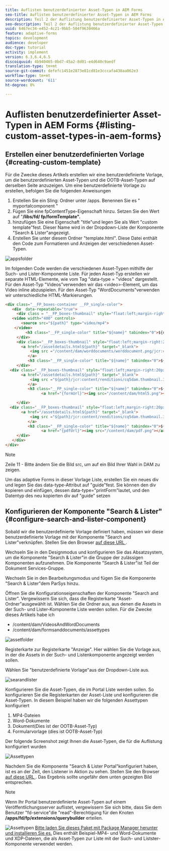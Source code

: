 ```yaml
---
title: Auflisten benutzerdefinierter Asset-Typen in AEM Forms
seo-title: Auflisten benutzerdefinierter Asset-Typen in AEM Forms
description: Teil 2 der Auflistung benutzerdefinierter Asset-Typen in AEM Forms
seo-description: Teil 2 der Auflistung benutzerdefinierter Asset-Typen in AEM Forms
uuid: 6467ec34-e452-4c21-9bb5-504f9630466a
feature: adaptive-forms
topics: development
audience: developer
doc-type: tutorial
activity: implement
version: 6.3,6.4,6.5
discoiquuid: 4b940465-0bd7-45a2-8d01-e4d640c9aedf
translation-type: tm+mt
source-git-commit: defefc1451e2873e81cd81e3cccafa438aa062e3
workflow-type: tm+mt
source-wordcount: '611'
ht-degree: 0%

---
```



# Auflisten benutzerdefinierter Asset-Typen in AEM Forms {#listing-custom-asset-types-in-aem-forms}

## Erstellen einer benutzerdefinierten Vorlage {#creating-custom-template}


Für die Zwecke dieses Artikels erstellen wir eine benutzerdefinierte Vorlage, um die benutzerdefinierten Asset-Typen und die OOTB-Asset-Typen auf derselben Seite anzuzeigen. Um eine benutzerdefinierte Vorlage zu erstellen, befolgen Sie die folgenden Anweisungen

1. Erstellen Sie ein Sling: Ordner unter /apps. Benennen Sie es &quot; myportalcomponent &quot;
1. Fügen Sie eine fpContentType-Eigenschaft hinzu. Setzen Sie den Wert auf &quot;**/libs/fd/ fp/formTemplate&quot;.**
1. hinzufügen Sie eine Eigenschaft &quot;title&quot;und legen Sie als Wert &quot;custom template&quot;fest. Dieser Name wird in der Dropdown-Liste der Komponente &quot;Search &amp; Lister&quot;angezeigt.
1. Erstellen Sie unter diesem Ordner &quot;template.html&quot;. Diese Datei enthält den Code zum Formatieren und Anzeigen der verschiedenen Asset-Typen.

![appsfolder](assets/appsfolder_.png)

Im folgenden Code werden die verschiedenen Asset-Typen mithilfe der Such- und Lister-Komponente Liste. Für jeden Asset-Typ erstellen wir separate HTML-Elemente, wie vom Tag &quot;data-type = &quot;videos&quot; dargestellt. Für den Asset-Typ &quot;Videos&quot;verwenden wir das &lt;video>-Element, um das Video inline abzuspielen. Für den Asset-Typ &quot;WordDocuments&quot;verwenden wir unterschiedliche HTML-Markierungen.

```html
<div class="__FP_boxes-container __FP_single-color">
   <div  data-repeatable="true">
     <div class = "__FP_boxes-thumbnail" style="float:left;margin-right:20px;" data-type = "videos">
   <video width="400" controls>
       <source src="${path}" type="video/mp4">
    </video>
         <h3 class="__FP_single-color" title="${name}" tabindex="0">${name}</h3>
     </div>
     <div class="__FP_boxes-thumbnail" style="float:left;margin-right:20px;" data-type = "worddocuments">
       <a href="/assetdetails.html${path}" target="_blank">
           <img src ="/content/dam/worddocuments/worddocument.png/jcr:content/renditions/cq5dam.thumbnail.319.319.png"/>
          </a>
          <h3 class="__FP_single-color" title="${name}" tabindex="0">${name}</h3>
     </div>
  <div class="__FP_boxes-thumbnail" style="float:left;margin-right:20px;" data-type = "xfaForm">
       <a href="/assetdetails.html${path}" target="_blank">
           <img src ="${path}/jcr:content/renditions/cq5dam.thumbnail.319.319.png"/>
          </a>
          <h3 class="__FP_single-color" title="${name}" tabindex="0">${name}</h3>
                <a href="{formUrl}"><img src="/content/dam/html5.png"></a><p>

     </div>
  <div class="__FP_boxes-thumbnail" style="float:left;margin-right:20px;" data-type = "printForm">
       <a href="/assetdetails.html${path}" target="_blank">
           <img src ="${path}/jcr:content/renditions/cq5dam.thumbnail.319.319.png"/>
          </a>
          <h3 class="__FP_single-color" title="${name}" tabindex="0">${name}</h3>
                <a href="{pdfUrl}"><img src="/content/dam/pdf.png"></a><p>
     </div>
   </div>
</div>
```

>[!NOTE]
>
>Zeile 11 - Bitte ändern Sie die Bild src, um auf ein Bild Ihrer Wahl in DAM zu zeigen.
>
>Um das adaptive Forms in dieser Vorlage Liste, erstellen Sie ein neues div und legen Sie das data-type-Attribut auf &quot;guide&quot;fest. Sie können den div kopieren und einfügen, dessen data-type=&quot;printForm&quot;lautet, und den Datentyp des neu kopierten div auf &quot;guide&quot; setzen

## Konfigurieren der Komponente &quot;Search &amp; Lister&quot; {#configure-search-and-lister-component}

Sobald wir die benutzerdefinierte Vorlage definiert haben, müssen wir diese benutzerdefinierte Vorlage mit der Komponente &quot;Search and Lister&quot;verknüpfen. Stellen Sie den Browser [auf diese URL ](http://localhost:4502/editor.html/content/AemForms/CustomPortal.html).

Wechseln Sie in den Designmodus und konfigurieren Sie das Absatzsystem, um die Komponente &quot;Search &amp; Lister&quot;in die Gruppe der zulässigen Komponenten aufzunehmen. Die Komponente &quot;Search &amp; Lister&quot;ist Teil der Dokument Services-Gruppe.

Wechseln Sie in den Bearbeitungsmodus und fügen Sie die Komponente &quot;Search &amp; Lister&quot;dem ParSys hinzu.

Öffnen Sie die Konfigurationseigenschaften der Komponente &quot;Search and Lister&quot;. Vergewissern Sie sich, dass die Registerkarte &quot;Asset-Ordner&quot;ausgewählt ist. Wählen Sie die Ordner aus, aus denen die Assets in der Such- und Lister-Komponente Liste werden sollen. Für die Zwecke dieses Artikels habe ich

* /content/dam/VideosAndWordDocuments
* /content/dam/formsanddocuments/assettypes

![assetfolder](assets/selectingassetfolders.png)

Registerkarte zur Registerkarte &quot;Anzeige&quot;. Hier wählen Sie die Vorlage aus, in der die Assets in der Such- und Listenkomponente angezeigt werden sollen.

Wählen Sie &quot;benutzerdefinierte Vorlage&quot;aus der Dropdown-Liste aus.

![searandlister](assets/searchandlistercomponent.gif)

Konfigurieren Sie die Asset-Typen, die im Portal Liste werden sollen. So konfigurieren Sie die Registerkarten der Asset-Liste und konfigurieren die Asset-Typen. In diesem Beispiel haben wir die folgenden Assettypen konfiguriert

1. MP4-Dateien
1. Word-Dokumente
1. Dokument(Dies ist der OOTB-Asset-Typ)
1. Formularvorlage (dies ist OOTB-Asset-Typ)

Der folgende Screenshot zeigt Ihnen die Asset-Typen, die für die Auflistung konfiguriert wurden

![Assettypen](assets/assettypes.png)

Nachdem Sie die Komponente &quot;Search &amp; Lister Portal&quot;konfiguriert haben, ist es an der Zeit, den Listener in Aktion zu sehen. Stellen Sie den Browser [auf diese URL ](http://localhost:4502/content/AemForms/CustomPortal.html?wcmmode=disabled). Das Ergebnis sollte ungefähr dem unten gezeigten Bild entsprechen.

>[!NOTE]
>
>Wenn Ihr Portal benutzerdefinierte Asset-Typen auf einem Veröffentlichungsserver auflistet, vergewissern Sie sich bitte, dass Sie dem Benutzer &quot;fd-service&quot;die &quot;read&quot;-Berechtigung für den Knoten **/apps/fd/fp/extensions/querybuilder** erteilen.

![Assettypen ](assets/assettypeslistings.png)
[Bitte laden Sie dieses Paket mit Package Manager herunter und installieren Sie es.](assets/customassettypekt1.zip) Dies enthält Beispiel-MP4- und Word-Dokumente und XDP-Dateien, die als Asset-Typen zur Liste mit der Such- und Listster-Komponente verwendet werden.
